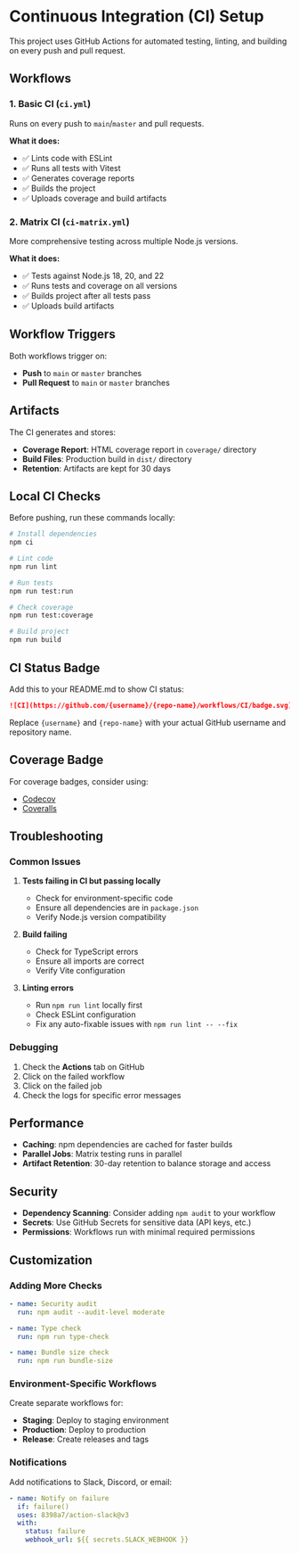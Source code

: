 # Continuous Integration (CI) Setup

This project uses GitHub Actions for automated testing, linting, and building on every push and pull request.

## Workflows

### 1. Basic CI (`ci.yml`)
Runs on every push to `main`/`master` and pull requests.

**What it does:**
- ✅ Lints code with ESLint
- ✅ Runs all tests with Vitest
- ✅ Generates coverage reports
- ✅ Builds the project
- ✅ Uploads coverage and build artifacts

### 2. Matrix CI (`ci-matrix.yml`)
More comprehensive testing across multiple Node.js versions.

**What it does:**
- ✅ Tests against Node.js 18, 20, and 22
- ✅ Runs tests and coverage on all versions
- ✅ Builds project after all tests pass
- ✅ Uploads build artifacts

## Workflow Triggers

Both workflows trigger on:
- **Push** to `main` or `master` branches
- **Pull Request** to `main` or `master` branches

## Artifacts

The CI generates and stores:
- **Coverage Report**: HTML coverage report in `coverage/` directory
- **Build Files**: Production build in `dist/` directory
- **Retention**: Artifacts are kept for 30 days

## Local CI Checks

Before pushing, run these commands locally:

```bash
# Install dependencies
npm ci

# Lint code
npm run lint

# Run tests
npm run test:run

# Check coverage
npm run test:coverage

# Build project
npm run build
```

## CI Status Badge

Add this to your README.md to show CI status:

```markdown
![CI](https://github.com/{username}/{repo-name}/workflows/CI/badge.svg)
```

Replace `{username}` and `{repo-name}` with your actual GitHub username and repository name.

## Coverage Badge

For coverage badges, consider using:
- [Codecov](https://about.codecov.io/)
- [Coveralls](https://coveralls.io/)

## Troubleshooting

### Common Issues

1. **Tests failing in CI but passing locally**
   - Check for environment-specific code
   - Ensure all dependencies are in `package.json`
   - Verify Node.js version compatibility

2. **Build failing**
   - Check for TypeScript errors
   - Ensure all imports are correct
   - Verify Vite configuration

3. **Linting errors**
   - Run `npm run lint` locally first
   - Check ESLint configuration
   - Fix any auto-fixable issues with `npm run lint -- --fix`

### Debugging

1. Check the **Actions** tab on GitHub
2. Click on the failed workflow
3. Click on the failed job
4. Check the logs for specific error messages

## Performance

- **Caching**: npm dependencies are cached for faster builds
- **Parallel Jobs**: Matrix testing runs in parallel
- **Artifact Retention**: 30-day retention to balance storage and access

## Security

- **Dependency Scanning**: Consider adding `npm audit` to your workflow
- **Secrets**: Use GitHub Secrets for sensitive data (API keys, etc.)
- **Permissions**: Workflows run with minimal required permissions

## Customization

### Adding More Checks

```yaml
- name: Security audit
  run: npm audit --audit-level moderate

- name: Type check
  run: npm run type-check

- name: Bundle size check
  run: npm run bundle-size
```

### Environment-Specific Workflows

Create separate workflows for:
- **Staging**: Deploy to staging environment
- **Production**: Deploy to production
- **Release**: Create releases and tags

### Notifications

Add notifications to Slack, Discord, or email:

```yaml
- name: Notify on failure
  if: failure()
  uses: 8398a7/action-slack@v3
  with:
    status: failure
    webhook_url: ${{ secrets.SLACK_WEBHOOK }}
``` 